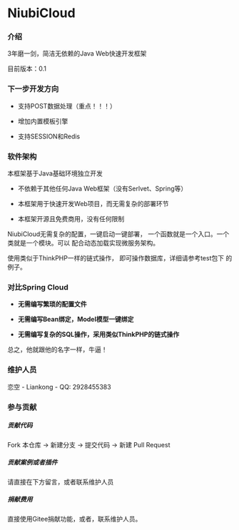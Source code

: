 # NiubiCloud

### 介绍

3年磨一剑，简洁无依赖的Java Web快速开发框架

目前版本：0.1


### 下一步开发方向

- 支持POST数据处理（重点！！！）

- 增加内置模板引擎

- 支持SESSION和Redis


### 软件架构
本框架基于Java基础环境独立开发

- 不依赖于其他任何Java Web框架（没有Serlvet、Spring等）

- 本框架用于快速开发Web项目，而无需复杂的部署环节

- 本框架开源且免费商用，没有任何限制

NiubiCloud无需复杂的配置，一键启动一键部署，
一个函数就是一个入口。一个类就是一个模块。可以
配合动态加载实现微服务架构。

使用类似于ThinkPHP一样的链式操作，
即可操作数据库，详细请参考test包下
的例子。


### 对比Spring Cloud

- **无需编写繁琐的配置文件**

- **无需编写Bean绑定，Model模型一键绑定**

- **无需编写复杂的SQL操作，采用类似ThinkPHP的链式操作**

总之，他就跟他的名字一样，牛逼！


### 维护人员

恋空 - Liankong - QQ: 2928455383

### 参与贡献

##### 贡献代码

Fork 本仓库 -> 新建分支 -> 提交代码 -> 新建 Pull Request

##### 贡献案例或者插件

请直接在下方留言，或者联系维护人员

##### 捐献费用

直接使用Gitee捐献功能，或者，联系维护人员。

